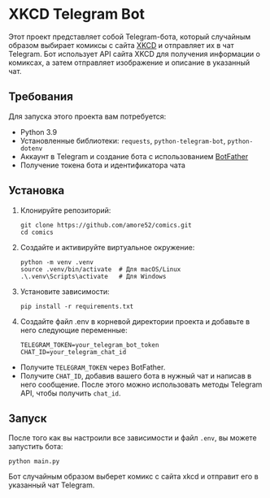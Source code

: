 # XKCD Telegram Bot

Этот проект представляет собой Telegram-бота, который случайным образом выбирает комиксы с сайта [XKCD](https://xkcd.com/) и отправляет их в чат Telegram. Бот использует API сайта XKCD для получения информации о комиксах, а затем отправляет изображение и описание в указанный чат.

## Требования

Для запуска этого проекта вам потребуется:

- Python 3.9
- Установленные библиотеки: `requests`, `python-telegram-bot`, `python-dotenv`
- Аккаунт в Telegram и создание бота с использованием [BotFather](https://core.telegram.org/bots#botfather)
- Получение токена бота и идентификатора чата

## Установка

1. Клонируйте репозиторий:
   ```
   git clone https://github.com/amore52/comics.git
   cd comics

2. Создайте и активируйте виртуальное окружение:
    ```
    python -m venv .venv
    source .venv/bin/activate  # Для macOS/Linux
    .\.venv\Scripts\activate   # Для Windows
    ```
3. Установите зависимости:
    ```
   pip install -r requirements.txt
   ```
4. Создайте файл .env в корневой директории проекта и добавьте в него следующие переменные:
    ```
   TELEGRAM_TOKEN=your_telegram_bot_token
    CHAT_ID=your_telegram_chat_id
   ```
- Получите `TELEGRAM_TOKEN` через BotFather.
- Получите `CHAT_ID`, добавив вашего бота в нужный чат и написав в него сообщение. После этого можно использовать методы Telegram API, чтобы получить `chat_id`.

## Запуск
После того как вы настроили все зависимости и файл `.env`, вы можете запустить бота:
```
python main.py
```
Бот случайным образом выберет комикс с сайта xkcd и отправит его в указанный чат Telegram.
